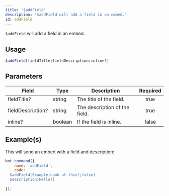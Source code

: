 ```yaml
---
title: '$addField'
description: '$addField will add a field in an embed.'
id: addField
---
```


`$addField` will add a field in an embed.

## Usage

```php
$addField[fieldTitle;fieldDescription;inline?]
```

## Parameters

| Field             | Type    | Description                   | Required |
| ----------------- | ------- | ----------------------------- |:--------:|
| fieldTitle?       | string  | The title of the field.       |   true   |
| fieldDescription? | string  | The description of the field. |   true   |
| inline?           | boolean | If the field is inline.       |  false   |

## Example(s)

This will send an embed with a field and description:

```javascript
bot.command({
    name: 'addField',
    code: `
  $addField[Example;Look at this!;false]
  $description[Hello!]
  `
});
```
